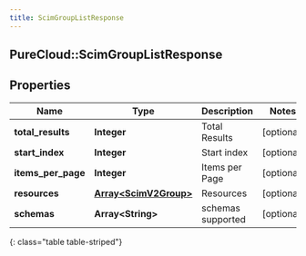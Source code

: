 ```yaml
---
title: ScimGroupListResponse
---
```

## PureCloud::ScimGroupListResponse

## Properties

|Name | Type | Description | Notes|
|------------ | ------------- | ------------- | -------------|
| **total_results** | **Integer** | Total Results | [optional] |
| **start_index** | **Integer** | Start index | [optional] |
| **items_per_page** | **Integer** | Items per Page | [optional] |
| **resources** | [**Array&lt;ScimV2Group&gt;**](ScimV2Group.html) | Resources | [optional] |
| **schemas** | **Array&lt;String&gt;** | schemas supported | [optional] |
{: class="table table-striped"}


